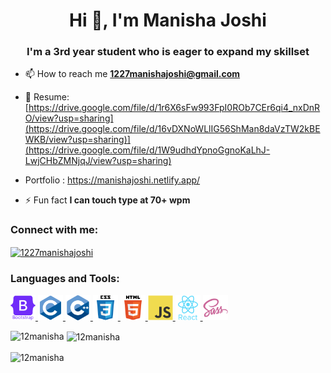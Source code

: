 

<h1 align="center">Hi 👋, I'm Manisha Joshi</h1>
<h3 align="center">I'm a 3rd year student who is eager to expand my skillset </h3>





- 📫 How to reach me **1227manishajoshi@gmail.com**

- 📄 Resume: [https://drive.google.com/file/d/1r6X6sFw993FpI0ROb7CEr6qi4_nxDnRO/view?usp=sharing](https://drive.google.com/file/d/16vDXNoWLlIG56ShMan8daVzTW2kBEWKB/view?usp=sharing)](https://drive.google.com/file/d/1W9udhdYpnoGgnoKaLhJ-LwjCHbZMNjqJ/view?usp=sharing)

- Portfolio : https://manishajoshi.netlify.app/

- ⚡ Fun fact **I can touch type at 70+ wpm**

<h3 align="left">Connect with me:</h3>
<p align="left">
<a href="https://linkedin.com/in/1227manishajoshi" target="blank"><img align="center" src="https://raw.githubusercontent.com/rahuldkjain/github-profile-readme-generator/master/src/images/icons/Social/linked-in-alt.svg" alt="1227manishajoshi" height="30" width="40" /></a>
</p>

<h3 align="left">Languages and Tools:</h3>
<p align="left"> <a href="https://getbootstrap.com" target="_blank" rel="noreferrer"> <img src="https://raw.githubusercontent.com/devicons/devicon/master/icons/bootstrap/bootstrap-plain-wordmark.svg" alt="bootstrap" width="40" height="40"/> </a> <a href="https://www.cprogramming.com/" target="_blank" rel="noreferrer"> <img src="https://raw.githubusercontent.com/devicons/devicon/master/icons/c/c-original.svg" alt="c" width="40" height="40"/> </a> <a href="https://www.w3schools.com/cpp/" target="_blank" rel="noreferrer"> <img src="https://raw.githubusercontent.com/devicons/devicon/master/icons/cplusplus/cplusplus-original.svg" alt="cplusplus" width="40" height="40"/> </a> <a href="https://www.w3schools.com/css/" target="_blank" rel="noreferrer"> <img src="https://raw.githubusercontent.com/devicons/devicon/master/icons/css3/css3-original-wordmark.svg" alt="css3" width="40" height="40"/> </a> <a href="https://www.w3.org/html/" target="_blank" rel="noreferrer"> <img src="https://raw.githubusercontent.com/devicons/devicon/master/icons/html5/html5-original-wordmark.svg" alt="html5" width="40" height="40"/> </a> <a href="https://developer.mozilla.org/en-US/docs/Web/JavaScript" target="_blank" rel="noreferrer"> <img src="https://raw.githubusercontent.com/devicons/devicon/master/icons/javascript/javascript-original.svg" alt="javascript" width="40" height="40"/> </a> <a href="https://reactjs.org/" target="_blank" rel="noreferrer"> <img src="https://raw.githubusercontent.com/devicons/devicon/master/icons/react/react-original-wordmark.svg" alt="react" width="40" height="40"/> </a> <a href="https://sass-lang.com" target="_blank" rel="noreferrer"> <img src="https://raw.githubusercontent.com/devicons/devicon/master/icons/sass/sass-original.svg" alt="sass" width="40" height="40"/> </a> </p>

<p><img align="left" src="https://github-readme-stats.vercel.app/api/top-langs?username=12manisha&show_icons=true&locale=en&layout=compact" alt="12manisha" /></p>

<p>&nbsp;<img align="center" src="https://github-readme-stats.vercel.app/api?username=12manisha&show_icons=true&locale=en" alt="12manisha" /></p>

<p><img align="center" src="https://github-readme-streak-stats.herokuapp.com/?user=12manisha&" alt="12manisha" /></p>
